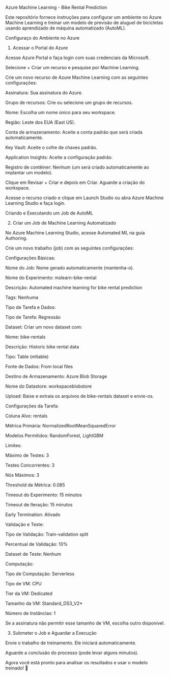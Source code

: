 Azure Machine Learning - Bike Rental Prediction

Este repositório fornece instruções para configurar um ambiente no Azure Machine Learning e treinar um modelo de previsão de aluguel de bicicletas usando aprendizado de máquina automatizado (AutoML).

Configuraço do Ambiente no Azure

1. Acessar o Portal do Azure

Acesse Azure Portal e faça login com suas credenciais da Microsoft.

Selecione + Criar um recurso e pesquise por Machine Learning.

Crie um novo recurso de Azure Machine Learning com as seguintes configurações:

Assinatura: Sua assinatura do Azure.

Grupo de recursos: Crie ou selecione um grupo de recursos.

Nome: Escolha um nome único para seu workspace.

Região: Leste dos EUA (East US).

Conta de armazenamento: Aceite a conta padrão que será criada automaticamente.

Key Vault: Aceite o cofre de chaves padrão.

Application Insights: Aceite a configuração padrão.

Registro de contêiner: Nenhum (um será criado automaticamente ao implantar um modelo).

Clique em Revisar + Criar e depois em Criar. Aguarde a criação do workspace.

Acesse o recurso criado e clique em Launch Studio ou abra Azure Machine Learning Studio e faça login.

Criando e Executando um Job de AutoML

2. Criar um Job de Machine Learning Automatizado

No Azure Machine Learning Studio, acesse Automated ML na guia Authoring.

Crie um novo trabalho (job) com as seguintes configurações:

Configurações Básicas:

Nome do Job: Nome gerado automaticamente (mantenha-o).

Nome do Experimento: mslearn-bike-rental

Descrição: Automated machine learning for bike rental prediction

Tags: Nenhuma

Tipo de Tarefa e Dados:

Tipo de Tarefa: Regressão

Dataset: Criar um novo dataset com:

Nome: bike-rentals

Descrição: Historic bike rental data

Tipo: Table (mltable)

Fonte de Dados: From local files

Destino de Armazenamento: Azure Blob Storage

Nome do Datastore: workspaceblobstore

Upload: Baixe e extraia os arquivos de bike-rentals dataset e envie-os.

Configurações da Tarefa:

Coluna Alvo: rentals

Métrica Primária: NormalizedRootMeanSquaredError

Modelos Permitidos: RandomForest, LightGBM

Limites:

Máximo de Testes: 3

Testes Concorrentes: 3

Nós Máximos: 3

Threshold de Métrica: 0.085

Timeout do Experimento: 15 minutos

Timeout de Iteração: 15 minutos

Early Termination: Ativado

Validação e Teste:

Tipo de Validação: Train-validation split

Percentual de Validação: 10%

Dataset de Teste: Nenhum

Computação:

Tipo de Computação: Serverless

Tipo de VM: CPU

Tier da VM: Dedicated

Tamanho da VM: Standard_DS3_V2*

Número de Instâncias: 1

Se a assinatura não permitir esse tamanho de VM, escolha outro disponível.

3. Submeter o Job e Aguardar a Execução

Envie o trabalho de treinamento. Ele iniciará automaticamente.

Aguarde a conclusão do processo (pode levar alguns minutos).

Agora você está pronto para analisar os resultados e usar o modelo treinado! 🚀
